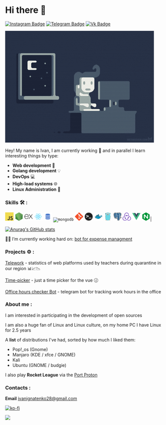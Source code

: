 # Hi there 👋

[![Instagram Badge](https://img.shields.io/badge/-Instagram-e4405f?style=flat-square&logo=Instagram&logoColor=white)](https://instagram.com/kitt39111/)
[![Telegram Badge](https://img.shields.io/badge/-Telegram-0088cc?style=flat-square&logo=Telegram&logoColor=white)](https://t.me/kitt3911)
[![Vk Badge](https://img.shields.io/badge/-Vkontakte-0088cc?style=flat-square&logo=Vkontakte&logoColor=white)](https://vk.com/kitt3911)

![](./programming.gif)

Hey! My name is Ivan, I am currently working 🏢 and in parallel I learn interesting things by type:

- **Web development** 🚀
- **Golang development** 💡
- **DevOps** 💻
- **High-load systems** 🌐
- **Linux Administration** 🐧

### Skills 🛠️ :

<code><img height="27" src="https://raw.githubusercontent.com/github/explore/80688e429a7d4ef2fca1e82350fe8e3517d3494d/topics/javascript/javascript.png" alt="javascript"></code>
<code><img height="27" src="https://raw.githubusercontent.com/github/explore/80688e429a7d4ef2fca1e82350fe8e3517d3494d/topics/nodejs/nodejs.png" alt="nodejs"></code>
<code><img height="27" src="https://raw.githubusercontent.com/devicons/devicon/master/icons/express/express-original.svg" alt="expressjs"></code>
<code><img height="27" src="https://raw.githubusercontent.com/github/explore/80688e429a7d4ef2fca1e82350fe8e3517d3494d/topics/react/react.png" alt="react"></code>
<code><img height="27" src="https://raw.githubusercontent.com/github/explore/80688e429a7d4ef2fca1e82350fe8e3517d3494d/topics/sql/sql.png" alt="sql"></code>
<code><img height="27" src="https://encrypted-tbn0.gstatic.com/images?q=tbn%3AANd9GcSTTzPAw-55ssm1Im594xYZ9eRQu2JylrkYLg&usqp=CAU" alt="mongodb"></code>
<code><img height="27" src="https://raw.githubusercontent.com/devicons/devicon/master/icons/git/git-original.svg" alt="git"></code>
<code><img height="27" src="https://raw.githubusercontent.com/github/explore/80688e429a7d4ef2fca1e82350fe8e3517d3494d/topics/terminal/terminal.png" alt="terminal"></code>
<code><img height="27" src="https://github.com/devicons/devicon/blob/master/icons/docker/docker-original.svg" alt="docker"></code>
<code><img height="27" src="https://github.com/devicons/devicon/blob/master/icons/go/go-original.svg" alt="docker"></code>
<code><img height="27" src="https://github.com/devicons/devicon/blob/master/icons/postgresql/postgresql-original.svg" alt="docker"></code>
<code><img height="27" src="https://github.com/devicons/devicon/blob/master/icons/redux/redux-original.svg" alt="docker"></code>
<code><img height="27" src="https://github.com/devicons/devicon/blob/master/icons/vuejs/vuejs-original.svg" alt="docker"></code>
<code><img height="27" src="https://github.com/devicons/devicon/blob/master/icons/nginx/nginx-original.svg" alt="docker"></code>|


[![Anurag's GitHub stats](https://github-readme-stats.vercel.app/api?username=kitt3911&count_private=true&show_icons=true)](https://github.com/anuraghazra/github-readme-stats)

🔭🔨 I’m currently working hard on: [bot for expense managment](https://github.com/kitt3911/expense-managment-bot)

### Projects ⚙️ :

[Telework](https://github.com/kitt3911/telework) - statistics of web platforms used by teachers during quarantine in our region 📊📈📉

[Time-picker](https://github.com/Kitt-studio/vue-time-picker) - just a time picker for the vue 🕜

[Office hours checker Bot](https://t.me/officeHoursCheckerBot) - telegram bot for tracking work hours in the office

### About me :
I am interested in participating in the development of open sources

I am also a huge fan of Linux and Linux culture,
on my home PC I have Linux for 2.5 years

A **list** of distributions I've had, sorted by how much I liked them:
- Pop!_os (Gnome)
- Manjaro (KDE / xfce / GNOME)
- Kali
- Ubuntu (GNOME / budgie)

I also play **Rocket League** via the [Port Proton](https://portwine-linux.ru/epic-games-linux/)


### Contacts : 
 **Email**   ivanignatenko28@gmail.com 

[![ko-fi](https://img.shields.io/badge/kofi-pink?style=flat-square&logo=ko-fi)](https://ko-fi.com/kitt3911)

![](https://komarev.com/ghpvc/?username=kitt3911)

<!--
**kitt3911/kitt3911** is a ✨ _special_ ✨ repository because its `README.md` (this file) appears on your GitHub profile.


- 🔭 I’m currently working on: **Telegram bots**
- 🌱 I’m currently learning: 
- 👯 I’m looking to collaborate on ...
- 🤔 I’m looking for help with ...
- 💬 Ask me about ...
- 📫 How to reach me: ...
- 😄 Pronouns: ...
- ⚡ Fun fact: ...
-->
